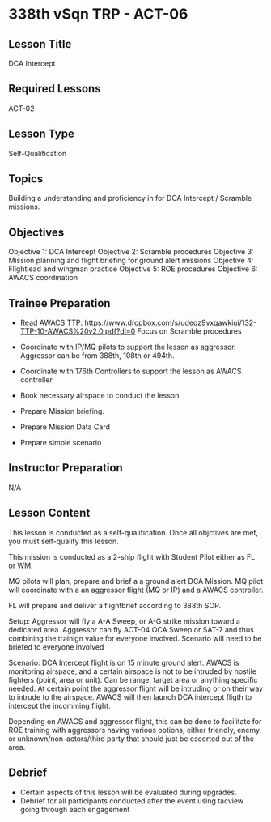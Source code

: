 # 338th vSqn TRP - ACT-06
## Lesson Title
DCA Intercept

## Required Lessons
ACT-02

## Lesson Type
Self-Qualification

## Topics
Building a understanding and proficiency in for DCA Intercept / Scramble missions.

## Objectives
Objective 1: DCA Intercept
Objective 2: Scramble procedures
Objective 3: Mission planning and flight briefing for ground alert missions
Objective 4: Flightlead and wingman practice
Objective 5: ROE procedures
Objective 6: AWACS coordination

## Trainee Preparation
- Read AWACS TTP: https://www.dropbox.com/s/udeqz9vxqawkiui/132-TTP-10-AWACS%20v2.0.pdf?dl=0
Focus on Scramble procedures


- Coordinate with IP/MQ pilots to support the lesson as aggressor. Aggressor can be from 388th, 108th or 494th. 
- Coordinate with 176th Controllers to support the lesson as AWACS controller
- Book necessary airspace to conduct the lesson.
- Prepare Mission briefing.
- Prepare Mission Data Card
- Prepare simple scenario

## Instructor Preparation
N/A


## Lesson Content
This lesson is conducted as a self-qualification.
Once all objctives are met, you must self-qualify this lesson.

This mission is conducted as a 2-ship flight with Student Pilot either as FL or WM.


MQ pilots will plan, prepare and brief a a ground alert DCA Mission.
MQ pilot will coordinate with a an aggressor flight (MQ or IP) and a AWACS controller.

FL will prepare and deliver a flightbrief according to 388th SOP.

Setup:
Aggressor will fly a A-A Sweep, or A-G strike mission toward a dedicated area.
Aggressor can fly ACT-04 OCA Sweep or SAT-7 and thus combining the trainign value for everyone involved. 
Scenario will need to be briefed to everyone involved

Scenario:
DCA Intercept flight is on 15 minute ground alert. 
AWACS is monitoring airspace, and a certain airspace is not to be intruded by hostile fighters (point, area or unit). 
Can be range, target area or anything specific needed.
At certain point the aggressor flight will be intruding or on their way to intrude to the airspace.
AWACS will then launch DCA intercept fligth to intercept the incomming flight. 

Depending on AWACS and aggressor flight, this can be done to facilitate for ROE training with aggressors having various options,
either friendly, enemy, or unknown/non-actors/third party that should just be escorted out of the area.




## Debrief
- Certain aspects of this lesson will be evaluated during upgrades.
- Debrief for all participants conducted after the event using tacview going through each engagement
